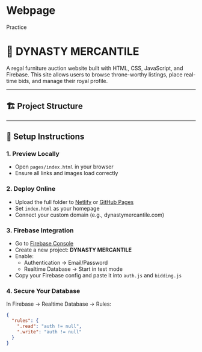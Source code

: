 # Webpage
Practice
# 👑 DYNASTY MERCANTILE

A regal furniture auction website built with HTML, CSS, JavaScript, and Firebase. This site allows users to browse throne-worthy listings, place real-time bids, and manage their royal profile.

---

## 🏗️ Project Structure


---

## 🚀 Setup Instructions

### 1. Preview Locally
- Open `pages/index.html` in your browser
- Ensure all links and images load correctly

### 2. Deploy Online
- Upload the full folder to [Netlify](https://netlify.com) or [GitHub Pages](https://pages.github.com)
- Set `index.html` as your homepage
- Connect your custom domain (e.g., dynastymercantile.com)

### 3. Firebase Integration
- Go to [Firebase Console](https://console.firebase.google.com)
- Create a new project: **DYNASTY MERCANTILE**
- Enable:
  - Authentication → Email/Password
  - Realtime Database → Start in test mode
- Copy your Firebase config and paste it into `auth.js` and `bidding.js`

### 4. Secure Your Database
In Firebase → Realtime Database → Rules:
```json
{
  "rules": {
    ".read": "auth != null",
    ".write": "auth != null"
  }
}
